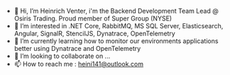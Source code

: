 - 👋 Hi, I’m Heinrich Venter, i'm the Backend Development Team Lead @ Osiris Trading. Proud member of Super Group (NYSE)
- 👀 I’m interested in .NET Core, RabbitMQ, MS SQL Server, Elasticsearch, Angular, SignalR, StencilJS, Dynatrace, OpenTelemetry
- 🌱 I’m currently learning how to monitor our environments applications better using Dynatrace and OpenTelemetry
- 💞️ I’m looking to collaborate on ...
- 📫 How to reach me : heini141@outlook.com

<!---
Heinrichv/Heinrichv is a ✨ special ✨ repository because its `README.md` (this file) appears on your GitHub profile.
You can click the Preview link to take a look at your changes.
--->
